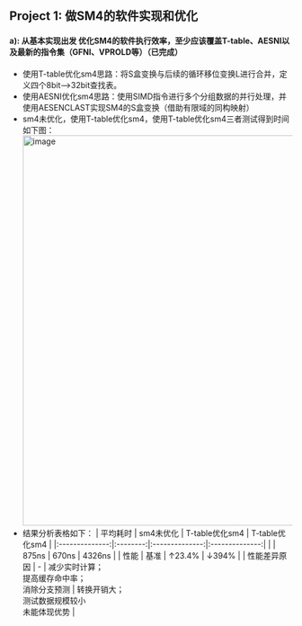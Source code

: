 ## Project 1: 做SM4的软件实现和优化 
#### a): 从基本实现出发 优化SM4的软件执行效率，至少应该覆盖T-table、AESNI以及最新的指令集（GFNI、VPROLD等）（已完成）
- 使用T-table优化sm4思路：将S盒变换与后续的循环移位变换L进行合并，定义四个8bit-->32bit查找表。
- 使用AESNI优化sm4思路：使用SIMD指令进行多个分组数据的并行处理，并使用AESENCLAST实现SM4的S盒变换（借助有限域的同构映射）
- sm4未优化，使用T-table优化sm4，使用T-table优化sm4三者测试得到时间如下图：
  <img width="1280" height="694" alt="image" src="https://github.com/user-attachments/assets/1fdb0677-64f7-4c34-bbf8-904a4e5b7fa9" />
- 结果分析表格如下：
 | 平均耗时       | sm4未优化 | T-table优化sm4 | T-table优化sm4 |
 |:--------------:|:--------:|:--------------:|:--------------:|
 |                | 875ns    | 670ns          | 4326ns         |
 | 性能           | 基准     | ↑23.4%         | ↓394%          |
 | 性能差异原因   | -        | 减少实时计算；<br>提高缓存命中率；<br>消除分支预测 | 转换开销大；<br>测试数据规模较小<br>未能体现优势 |
